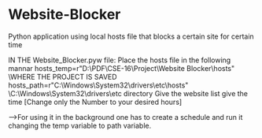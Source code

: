 # Website-Blocker
Python application using local hosts file that blocks a certain site for certain time

IN THE Website_Blocker.pyw file:
Place the hosts file in the following mannar 
hosts_temp=r"D:\PDF\CSE-16\Project\Website Blocker\hosts" \\WHERE THE PROJECT IS SAVED
hosts_path=r"C:\Windows\System32\drivers\etc\hosts"        \\C:\Windows\System32\drivers\etc directory
Give the website list
give the time [Change only the Number to your desired hours] 

-->For using it in the background one has to create a schedule and run it changing the temp variable to path variable.
